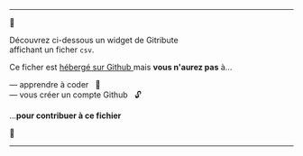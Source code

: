 
<br>
<br>

<hr>

<div class="has-text-centered my-6">

  <p class="is-size-3 mb-5">
    🚧
  </p>

  <p class="is-size-4 has-text-weight-bold mb-6">
    Découvrez ci-dessous 
    <span
      class="icon">
      <i class="mdi mdi-arrow-down"></i>
    </span>
    un widget de Gitribute
    <br>affichant un ficher <code>csv</code>.
  </p>
  <p class="is-size-4">
    Ce ficher est
    <a
      href="https://github.com/multi-coop/gitribute-content-test/blob/main/data/csv/cooptech/Annuaire-SCOP-SCIC-tech-France.csv"
      target="_blank">
      hébergé sur Github
    </a>
    mais <b>vous n'aurez pas</b> à...
  </p>
  <p class="is-size-4 my-6">
    — apprendre à coder &nbsp; 🚀
    <br>
    — vous créer un compte Github &nbsp; 🔓
  </p>
  <p class="is-size-4 mb-1">
    ...<b>pour contribuer à ce fichier</b>
  </p>

  <p class="is-size-3 mt-5">
    🚧
  </p>

</div>

<hr>
